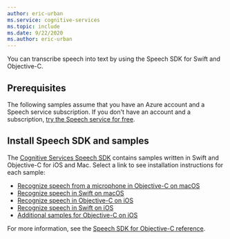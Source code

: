 ```yaml
---
author: eric-urban
ms.service: cognitive-services
ms.topic: include
ms.date: 9/22/2020
ms.author: eric-urban
---
```


You can transcribe speech into text by using the Speech SDK for Swift and Objective-C.

## Prerequisites

The following samples assume that you have an Azure account and a Speech service subscription. If you don't have an account and a subscription, [try the Speech service for free](../../../overview.md#try-the-speech-service-for-free).

## Install Speech SDK and samples

The [Cognitive Services Speech SDK](https://github.com/Azure-Samples/cognitive-services-speech-sdk) contains samples written in Swift and Objective-C for iOS and Mac. Select a link to see installation instructions for each sample:

* [Recognize speech from a microphone in Objective-C on macOS](https://github.com/Azure-Samples/cognitive-services-speech-sdk/tree/master/quickstart/objectivec/macos/from-microphone)
* [Recognize speech in Swift on macOS](https://github.com/Azure-Samples/cognitive-services-speech-sdk/tree/master/quickstart/swift/macos/from-microphone)
* [Recognize speech in Objective-C on iOS](https://github.com/Azure-Samples/cognitive-services-speech-sdk/tree/master/quickstart/objectivec/ios/from-microphone)
* [Recognize speech in Swift on iOS](https://github.com/Azure-Samples/cognitive-services-speech-sdk/tree/master/quickstart/swift/ios/from-microphone)
* [Additional samples for Objective-C on iOS](https://github.com/Azure-Samples/cognitive-services-speech-sdk/tree/master/samples/objective-c/ios)

For more information, see the [Speech SDK for Objective-C reference](/objectivec/cognitive-services/speech/).
